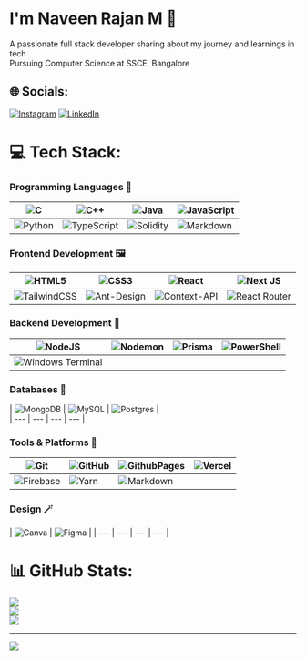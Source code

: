 # I'm Naveen Rajan M 🚀

A passionate full stack developer sharing about my journey and learnings in tech<br/>
Pursuing Computer Science at SSCE, Bangalore<br/>

## 🌐 Socials:
[![Instagram](https://img.shields.io/badge/Instagram-%23E4405F.svg?logo=Instagram&logoColor=white)](https://instagram.com/naveen_rajan_m) 
[![LinkedIn](https://img.shields.io/badge/LinkedIn-%230077B5.svg?logo=linkedin&logoColor=white)](https://www.linkedin.com/in/naveen-rajan-m-60361a259?utm_source=share&utm_campaign=share_via&utm_content=profile&utm_medium=android_app) 

# 💻 Tech Stack:

### Programming Languages 🏦
| ![C](https://img.shields.io/badge/c-%2300599C.svg?style=for-the-badge&logo=c&logoColor=white) | ![C++](https://img.shields.io/badge/c++-%2300599C.svg?style=for-the-badge&logo=c%2B%2B&logoColor=white) | ![Java](https://img.shields.io/badge/java-%23ED8B00.svg?style=for-the-badge&logo=openjdk&logoColor=white) | ![JavaScript](https://img.shields.io/badge/javascript-%23323330.svg?style=for-the-badge&logo=javascript&logoColor=%23F7DF1E) |
| --- | --- | --- | --- |
| ![Python](https://img.shields.io/badge/python-3670A0?style=for-the-badge&logo=python&logoColor=ffdd54) | ![TypeScript](https://img.shields.io/badge/typescript-%23007ACC.svg?style=for-the-badge&logo=typescript&logoColor=white) | ![Solidity](https://img.shields.io/badge/Solidity-%23363636.svg?style=for-the-badge&logo=solidity&logoColor=white) | ![Markdown](https://img.shields.io/badge/markdown-%23000000.svg?style=for-the-badge&logo=markdown&logoColor=white) |

### Frontend Development 🖼️
| ![HTML5](https://img.shields.io/badge/html5-%23E34F26.svg?style=for-the-badge&logo=html5&logoColor=white) | ![CSS3](https://img.shields.io/badge/css3-%231572B6.svg?style=for-the-badge&logo=css3&logoColor=white) | ![React](https://img.shields.io/badge/react-%2320232a.svg?style=for-the-badge&logo=react&logoColor=%2361DAFB) | ![Next JS](https://img.shields.io/badge/Next-black?style=for-the-badge&logo=next.js&logoColor=white) |
| --- | --- | --- | --- |
| ![TailwindCSS](https://img.shields.io/badge/tailwindcss-%2338B2AC.svg?style=for-the-badge&logo=tailwind-css&logoColor=white) | ![Ant-Design](https://img.shields.io/badge/-AntDesign-%230170FE?style=for-the-badge&logo=ant-design&logoColor=white) | ![Context-API](https://img.shields.io/badge/Context--Api-000000?style=for-the-badge&logo=react) | ![React Router](https://img.shields.io/badge/React_Router-CA4245?style=for-the-badge&logo=react-router&logoColor=white) |

### Backend Development 🧮
| ![NodeJS](https://img.shields.io/badge/node.js-6DA55F?style=for-the-badge&logo=node.js&logoColor=white) | ![Nodemon](https://img.shields.io/badge/NODEMON-%23323330.svg?style=for-the-badge&logo=nodemon&logoColor=%BBDEAD) | ![Prisma](https://img.shields.io/badge/Prisma-3982CE?style=for-the-badge&logo=Prisma&logoColor=white) | ![PowerShell](https://img.shields.io/badge/PowerShell-%235391FE.svg?style=for-the-badge&logo=powershell&logoColor=white) |
| --- | --- | --- | --- |
| ![Windows Terminal](https://img.shields.io/badge/Windows%20Terminal-%234D4D4D.svg?style=for-the-badge&logo=windows-terminal&logoColor=white) |

### Databases 🏬
| ![MongoDB](https://img.shields.io/badge/MongoDB-%234ea94b.svg?style=for-the-badge&logo=mongodb&logoColor=white) | ![MySQL](https://img.shields.io/badge/mysql-4479A1.svg?style=for-the-badge&logo=mysql&logoColor=white) | ![Postgres](https://img.shields.io/badge/postgres-%23316192.svg?style=for-the-badge&logo=postgresql&logoColor=white) |  
| --- | --- | --- | --- |

### Tools & Platforms 🔨
| ![Git](https://img.shields.io/badge/git-%23F05033.svg?style=for-the-badge&logo=git&logoColor=white) | ![GitHub](https://img.shields.io/badge/github-%23121011.svg?style=for-the-badge&logo=github&logoColor=white) | ![GithubPages](https://img.shields.io/badge/github%20pages-121013?style=for-the-badge&logo=github&logoColor=white) | ![Vercel](https://img.shields.io/badge/vercel-%23000000.svg?style=for-the-badge&logo=vercel&logoColor=white) |
| --- | --- | --- | --- |
| ![Firebase](https://img.shields.io/badge/firebase-%23039BE5.svg?style=for-the-badge&logo=firebase) | ![Yarn](https://img.shields.io/badge/yarn-%232C8EBB.svg?style=for-the-badge&logo=yarn&logoColor=white) | ![Markdown](https://img.shields.io/badge/markdown-%23000000.svg?style=for-the-badge&logo=markdown&logoColor=white) |

### Design 🪄
| ![Canva](https://img.shields.io/badge/Canva-%2300C4CC.svg?style=for-the-badge&logo=Canva&logoColor=white) | ![Figma](https://img.shields.io/badge/figma-%23F24E1E.svg?style=for-the-badge&logo=figma&logoColor=white) |
| --- | --- | --- | --- |


# 📊 GitHub Stats: 
![](https://github-readme-stats.vercel.app/api?username=naveen-2111-dev&theme=dark&hide_border=false&include_all_commits=false&count_private=false)<br/>
![](https://github-readme-streak-stats.herokuapp.com/?user=naveen-2111-dev&theme=dark&hide_border=false)<br/>
![](https://github-readme-stats.vercel.app/api/top-langs/?username=naveen-2111-dev&theme=dark&hide_border=false&include_all_commits=false&count_private=false&layout=compact)

---
[![](https://visitcount.itsvg.in/api?id=naveen-2111-dev&icon=0&color=0)](https://visitcount.itsvg.in)
